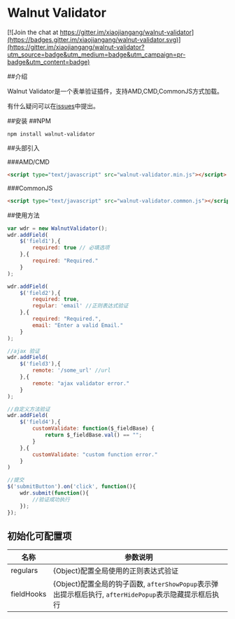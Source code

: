 # Walnut Validator
[![Join the chat at https://gitter.im/xiaojiangang/walnut-validator](https://badges.gitter.im/xiaojiangang/walnut-validator.svg)](https://gitter.im/xiaojiangang/walnut-validator?utm_source=badge&utm_medium=badge&utm_campaign=pr-badge&utm_content=badge)

##介绍

Walnut Validator是一个表单验证插件，支持AMD,CMD,CommonJS方式加载。

有什么疑问可以在[issues](https://github.com/xiaojiangang/walnut-validator/issues)中提出。

##安装
##NPM

```
npm install walnut-validator
```
##头部引入

###AMD/CMD

```html
<script type="text/javascript" src="walnut-validator.min.js"></script>
```

###CommonJS

```html
<script type="text/javascript" src="walnut-validator.common.js"></script>
``` 

##使用方法

```javascript
var wdr = new WalnutValidator();
wdr.addField(
	$('field1'),{
		required: true // 必填选项
	},{
		required: "Required."
	}
);

wdr.addField(
	$('field2'),{
		required: true,
		regular: 'email' //正则表达式验证
	},{
		required: "Required.",
		email: "Enter a valid Email."
	}
);

//ajax 验证
wdr.addField(
	$('field3'),{
		remote: '/some_url' //url
	},{
		remote: "ajax validator error."
	}
);

//自定义方法验证
wdr.addField(
	$('field4'),{
		customValidate: function($_fieldBase) {
			return $_fieldBase.val() == "";
		}
	},{
		customValidate: "custom function error."
	}
)

//提交
$('submitButton').on('click', function(){
	wdr.submit(function(){
		//验证成功执行
	});
});
```

## 初始化可配置项

名称 | 参数说明 |
----|---------|
regulars|{Object}配置全局使用的正则表达式验证|
fieldHooks|{Object}配置全局的钩子函数, `afterShowPopup`表示弹出提示框后执行, `afterHidePopup`表示隐藏提示框后执行|






